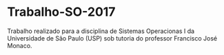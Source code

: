 # Trabalho-SO-2017
Trabalho realizado para a disciplina de Sistemas Operacionas I da Universidade de São Paulo (USP) sob tutoria do professor Francisco José Monaco.
